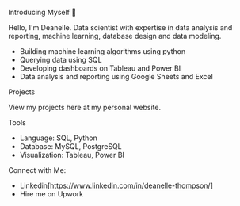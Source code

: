 Introducing Myself 👋

Hello, I'm Deanelle. Data scientist with expertise in data analysis and reporting, machine learning, database design and data modeling. 

- Building machine learning algorithms using python 
- Querying data using SQL 
- Developing dashboards on Tableau and Power BI
- Data analysis and reporting using Google Sheets and Excel 

Projects 

View my projects here at my personal website. 

Tools
- Language: SQL, Python
- Database: MySQL, PostgreSQL
- Visualization: Tableau, Power BI 

Connect with Me: 
- Linkedin[https://www.linkedin.com/in/deanelle-thompson/] 
- Hire me on Upwork
  
